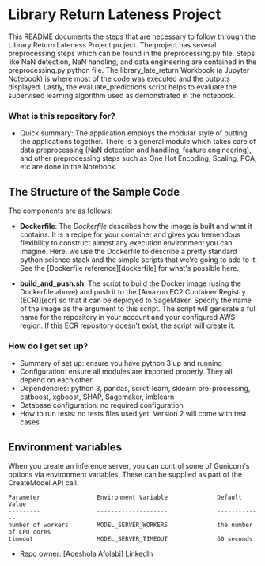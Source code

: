 # Library Return Lateness Project

This README documents the steps that are necessary to follow through the Library Return Lateness Project project. The project has several preprocessing steps which can be found in the preprocessing.py file. Steps like NaN detection, NaN handling, and data engineering are contained in the preprocessing.py python file. The library_late_return Workbook (a Jupyter Notebook) is where most of the code was executed and the outputs displayed. Lastly, the evaluate_predictions script helps to evaluate the supervised learning algorithm used as demonstrated in the notebook.

### What is this repository for? ###

* Quick summary: The application employs the modular style of putting the applications together. There is a general module which takes care of data preprocessing (NaN detection and handling, feature engineering), and other preprocessing steps such as One Hot Encoding, Scaling, PCA, etc are done in the Notebook.

## The Structure of the Sample Code

The components are as follows:

* __Dockerfile__: The _Dockerfile_ describes how the image is built and what it contains. It is a recipe for your container and gives you tremendous flexibility to construct almost any execution environment you can imagine. Here. we use the Dockerfile to describe a pretty standard python science stack and the simple scripts that we're going to add to it. See the [Dockerfile reference][dockerfile] for what's possible here.

* __build\_and\_push.sh__: The script to build the Docker image (using the Dockerfile above) and push it to the [Amazon EC2 Container Registry (ECR)][ecr] so that it can be deployed to SageMaker. Specify the name of the image as the argument to this script. The script will generate a full name for the repository in your account and your configured AWS region. If this ECR repository doesn't exist, the script will create it.

### How do I get set up? ###

* Summary of set up: ensure you have python 3 up and running
* Configuration: ensure all modules are imported properly. They all depend on each other
* Dependencies: python 3, pandas, scikit-learn, sklearn pre-processing, catboost, xgboost, SHAP, Sagemaker, imblearn
* Database configuration: no required configuration
* How to run tests: no tests files used yet. Version 2 will come with test cases

## Environment variables

When you create an inference server, you can control some of Gunicorn's options via environment variables. These
can be supplied as part of the CreateModel API call.

    Parameter                Environment Variable              Default Value
    ---------                --------------------              -------------
    number of workers        MODEL_SERVER_WORKERS              the number of CPU cores
    timeout                  MODEL_SERVER_TIMEOUT              60 seconds

* Repo owner: [Adeshola Afolabi] [LinkedIn]

[LinkedIn]: https://www.linkedin.com/in/adesholafolabi/ 



